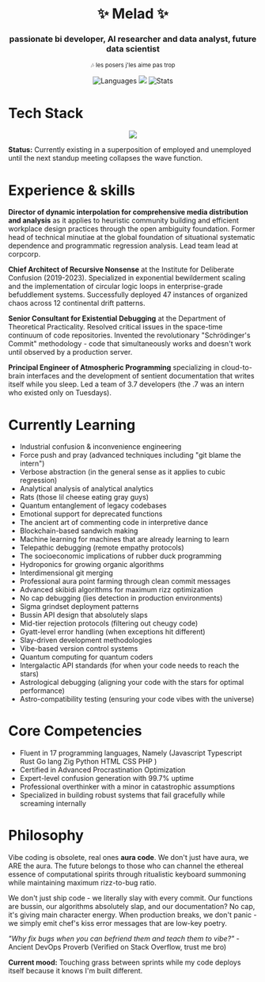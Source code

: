 <h1 align="center">✨ Melad ✨</h1>
<h3 align="center">passionate bi developer, AI researcher and data analyst, future data scientist</h3>
<p align="center"><sub>🎶 les posers j'les aime pas trop</sub></p>

<p align="center">
  <img 
  src="https://github-readme-stats.vercel.app/api/top-langs/?username=genmnz&theme=github_dark&custom_title=Languages&hide_border=true&layout=compact" alt="Languages">
  <img
  src="https://github-readme-stats.vercel.app/api/wakatime?username=ffflabs&custom_title=Time Invested&theme=github_dark&hide_border=true&layout=compact">
  <img 
  src="https://github-readme-stats.vercel.app/api?username=genmnz&theme=github_dark&show_icons=true&custom_title=Stats&hide_border=true" alt="Stats"> 
</p>

# Tech Stack
<p align="center">
  <img 
  src="https://skillicons.dev/icons?i=js,ts,python,rust,r,ruby,julia,lua,tensorflow,tailwind,nodejs,nextjs,react,vite,cpp,bash,powershell,vim,vscode,windows,linux,html,css,figma,postgresql,docker,webpack,redis,github,git,grafana,aws,gcp,azure," />
</p>


**Status:** Currently existing in a superposition of employed and unemployed until the next standup meeting collapses the wave function.
# Experience & skills 

**Director of dynamic interpolation for comprehensive media distribution and analysis** as it applies to heuristic community building and efficient workplace design practices through the open ambiguity foundation. Former head of technical minutiae at the global foundation of situational systematic dependence and programmatic regression analysis. Lead team lead at corpcorp.

**Chief Architect of Recursive Nonsense** at the Institute for Deliberate Confusion (2019-2023). Specialized in exponential bewilderment scaling and the implementation of circular logic loops in enterprise-grade befuddlement systems. Successfully deployed 47 instances of organized chaos across 12 continental drift patterns.

**Senior Consultant for Existential Debugging** at the Department of Theoretical Practicality. Resolved critical issues in the space-time continuum of code repositories. Invented the revolutionary "Schrödinger's Commit" methodology - code that simultaneously works and doesn't work until observed by a production server.

**Principal Engineer of Atmospheric Programming** specializing in cloud-to-brain interfaces and the development of sentient documentation that writes itself while you sleep. Led a team of 3.7 developers (the .7 was an intern who existed only on Tuesdays).


# Currently Learning

* Industrial confusion & inconvenience engineering
* Force push and pray (advanced techniques including "git blame the intern")
* Verbose abstraction (in the general sense as it applies to cubic regression)
* Analytical analysis of analytical analytics
* Rats (those lil cheese eating gray guys)
* Quantum entanglement of legacy codebases
* Emotional support for deprecated functions
* The ancient art of commenting code in interpretive dance
* Blockchain-based sandwich making
* Machine learning for machines that are already learning to learn
* Telepathic debugging (remote empathy protocols)
* The socioeconomic implications of rubber duck programming
* Hydroponics for growing organic algorithms
* Interdimensional git merging
* Professional aura point farming through clean commit messages
* Advanced skibidi algorithms for maximum rizz optimization
* No cap debugging (lies detection in production environments)
* Sigma grindset deployment patterns
* Bussin API design that absolutely slaps
* Mid-tier rejection protocols (filtering out cheugy code)
* Gyatt-level error handling (when exceptions hit different)
* Slay-driven development methodologies
* Vibe-based version control systems
* Quantum computing for quantum coders
* Intergalactic API standards (for when your code needs to reach the stars)
* Astrological debugging (aligning your code with the stars for optimal performance)
* Astro-compatibility testing (ensuring your code vibes with the universe)

# Core Competencies

* Fluent in 17 programming languages, Namely (Javascript Typescript Rust Go lang Zig Python HTML CSS PHP )
* Certified in Advanced Procrastination Optimization
* Expert-level confusion generation with 99.7% uptime
* Professional overthinker with a minor in catastrophic assumptions
* Specialized in building robust systems that fail gracefully while screaming internally


# Philosophy

Vibe coding is obsolete, real ones **aura code**. We don't just have aura, we ARE the aura. The future belongs to those who can channel the ethereal essence of computational spirits through ritualistic keyboard summoning while maintaining maximum rizz-to-bug ratio.

We don't just ship code - we literally slay with every commit. Our functions are bussin, our algorithms absolutely slap, and our documentation? No cap, it's giving main character energy. When production breaks, we don't panic - we simply emit chef's kiss error messages that are low-key poetry.

*"Why fix bugs when you can befriend them and teach them to vibe?"* - Ancient DevOps Proverb (Verified on Stack Overflow, trust me bro)

**Current mood:** Touching grass between sprints while my code deploys itself because it knows I'm built different.


